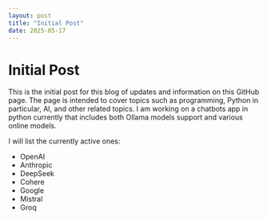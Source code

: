 ```yaml
---
layout: post
title: "Initial Post"
date: 2025-05-17
---
```

# Initial Post
This is the initial post for this blog of updates and information on this GitHub page.  The page is intended to cover topics such as programming, Python in particular, AI, and other related topics.  I am working on a chatbots app in python currently that includes both Ollama models support and various online models.

I will list the currently active ones:

- OpenAI
- Anthropic
- DeepSeek
- Cohere
- Google
- Mistral
- Groq

